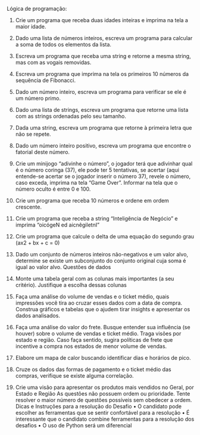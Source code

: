 Lógica de programação:

1. Crie um programa que receba duas idades inteiras e imprima na tela a maior idade.
2. Dado uma lista de números inteiros, escreva um programa para calcular a soma de todos os elementos da
lista.
3. Escreva um programa que receba uma string e retorne a mesma string, mas com as vogais removidas.
4. Escreva um programa que imprima na tela os primeiros 10 números da sequência de Fibonacci.
5. Dado um número inteiro, escreva um programa para verificar se ele é um número primo.
6. Dado uma lista de strings, escreva um programa que retorne uma lista com as strings ordenadas pelo seu
tamanho.
7. Dada uma string, escreva um programa que retorne à primeira letra que não se repete.
8. Dado um número inteiro positivo, escreva um programa que encontre o fatorial deste número.
9. Crie um minijogo “adivinhe o número”, o jogador terá que adivinhar qual é o número coringa (37), ele pode
ter 5 tentativas, se acertar (aqui entende-se acertar se o jogador inserir o número 37), revele o número,
caso exceda, imprima na tela “Game Over”. Informar na tela que o número oculto é entre 0 e 100.
10. Crie um programa que receba 10 números e ordene em ordem crescente.
11. Crie um programa que receba a string “Inteligência de Negócio” e imprima “oicógeN ed aicnêgiletnI”
12. Crie um programa que calcule o delta de uma equação do segundo grau (ax2 + bx + c = 0)
13. Dado um conjunto de números inteiros não-negativos e um valor alvo, determine se existe um subconjunto
do conjunto original cuja soma é igual ao valor alvo.
Questões de dados

1. Monte uma tabela geral com as colunas mais importantes (a seu critério). Justifique a escolha dessas
colunas
2. Faça uma análise do volume de vendas e o ticket médio, quais impressões você tira ao cruzar esses dados
com a data de compra. Construa gráficos e tabelas que o ajudem tirar insights e apresentar os dados
analisados.
3. Faça uma análise do valor do frete. Busque entender sua influência (se houver) sobre o volume de vendas e
ticket médio. Traga visões por estado e região. Caso faça sentido, sugira políticas de frete que incentive a
compra nos estados de menor volume de vendas.
4. Elabore um mapa de calor buscando identificar dias e horários de pico.
5. Cruze os dados das formas de pagamento e o ticket médio das compras, verifique se existe alguma
correlação.
6. Crie uma visão para apresentar os produtos mais vendidos no Geral, por Estado e Região
As questões não possuem ordem ou prioridade. Tente resolver o maior número de questões possíveis sem
obedecer a ordem.
Dicas e Instruções para a resolução do Desafio
• O candidato pode escolher as ferramentas que se sentir confortável para a resolução
• É interessante que o candidato combine ferramentas para a resolução dos desafios
• O uso de Python será um diferencial
